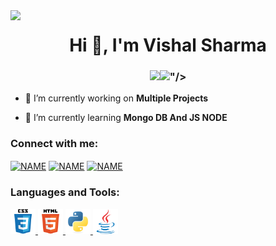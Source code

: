 <img align="left" src="https://miro.medium.com/max/1360/1*zVnWJtyGOX_kUIDm6ccCfQ.gif" width="250" />
<h1 align="center">Hi 👋, I'm Vishal Sharma</h1>
<h3 align="center"><a href="https://git.io/typing-svg"><img src="<a href="https://git.io/typing-svg"><img src="https://readme-typing-svg.demolab.com?font=Roboto&weight=600&size=25&pause=1000&color=F715E3&background=FFB40F00&random=false&width=435&lines=%F0%9F%9A%80+Tech+Enthusiast+%7C+Gaming+Guru+%F0%9F%92%BB+;%F0%9F%8E%AE+Leveling+up+in+games+;%F0%9F%8C%90+Dreaming+in+binary;%F0%9F%94%A5+Passionate+about+pixel+programming+"/></a>"/></a></h3>

- 🔭 I’m currently working on **Multiple Projects**

- 🌱 I’m currently learning **Mongo DB And JS NODE**

<h3 align="left">Connect with me:</h3>
<p align="left">
  <a href="LINKEDSITE" target="blank"><img align="center" src="https://cdn-icons-png.flaticon.com/512/145/145807.png" alt="NAME" height="30" width="30" /></a>
<a href="INSTA" target="blank"><img align="center" src="https://raw.githubusercontent.com/rahuldkjain/github-profile-readme-generator/master/src/images/icons/Social/instagram.svg" alt="NAME" height="30" width="40" /></a>
  <a href="LINKTREE" target="blank"><img align="center" src="https://api.blog.production.linktr.ee/wp-content/uploads/2022/06/Avatar-Symbol-Canopy.png" alt="NAME" height="30" width="30" /></a>
</p>

<h3 align="left">Languages and Tools:</h3>
<p align="left"> <a href="https://www.w3schools.com/css/" target="_blank" rel="noreferrer"> <img src="https://raw.githubusercontent.com/devicons/devicon/master/icons/css3/css3-original-wordmark.svg" alt="css3" width="40" height="40"/> </a> <a href="https://www.w3.org/html/" target="_blank" rel="noreferrer"> <img src="https://raw.githubusercontent.com/devicons/devicon/master/icons/html5/html5-original-wordmark.svg" alt="html5" width="40" height="40"/> </a> <a href="https://www.python.org" target="_blank" rel="noreferrer"> <img src="https://raw.githubusercontent.com/devicons/devicon/master/icons/python/python-original.svg" alt="python" width="40" height="40"/> </a> <a href="https://www.w3schools.com/java/" target="_blank" rel="noreferrer"> <img src="https://raw.githubusercontent.com/devicons/devicon/master/icons/java/java-original.svg" alt="java" width="40" height="40"/> </a> </p>
